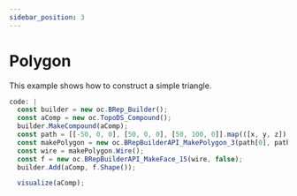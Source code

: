 ```yaml
---
sidebar_position: 3
---
```


# Polygon

This example shows how to construct a simple triangle.

```js ocjs
code: |
  const builder = new oc.BRep_Builder();
  const aComp = new oc.TopoDS_Compound();
  builder.MakeCompound(aComp);
  const path = [[-50, 0, 0], [50, 0, 0], [50, 100, 0]].map(([x, y, z]) => new oc.gp_Pnt_3(x, y, z));
  const makePolygon = new oc.BRepBuilderAPI_MakePolygon_3(path[0], path[1], path[2], true);
  const wire = makePolygon.Wire();
  const f = new oc.BRepBuilderAPI_MakeFace_15(wire, false);
  builder.Add(aComp, f.Shape());

  visualize(aComp);
```
